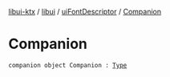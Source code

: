 [libui-ktx](../../index.md) / [libui](../index.md) / [uiFontDescriptor](index.md) / [Companion](./-companion.md)

# Companion

`companion object Companion : `[`Type`](../../kotlinx.cinterop/-c-struct-var/-type/index.md)